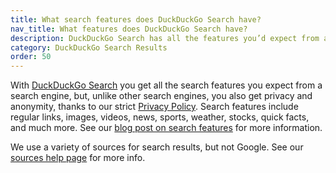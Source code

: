 ```yaml
---
title: What search features does DuckDuckGo Search have?
nav_title: What features does DuckDuckGo Search have?
description: DuckDuckGo Search has all the features you’d expect from a search engine, including image, video, news, instant answers, and more.
category: DuckDuckGo Search Results
order: 50
---
```


With [DuckDuckGo Search](https://duckduckgo.com/) you get all the search features you expect from a search engine, but, unlike other search engines, you also get privacy and anonymity, thanks to our strict [Privacy Policy](https://duckduckgo.com/privacy). Search features include regular links, images, videos, news, sports, weather, stocks, quick facts, and much more. See our [blog post on search features](https://spreadprivacy.com/is-duckduckgo-a-good-search-engine/) for more information.

We use a variety of sources for search results, but not Google. See our <a href="{{ site.baseurl }}/results/sources/">sources help page</a> for more info.
